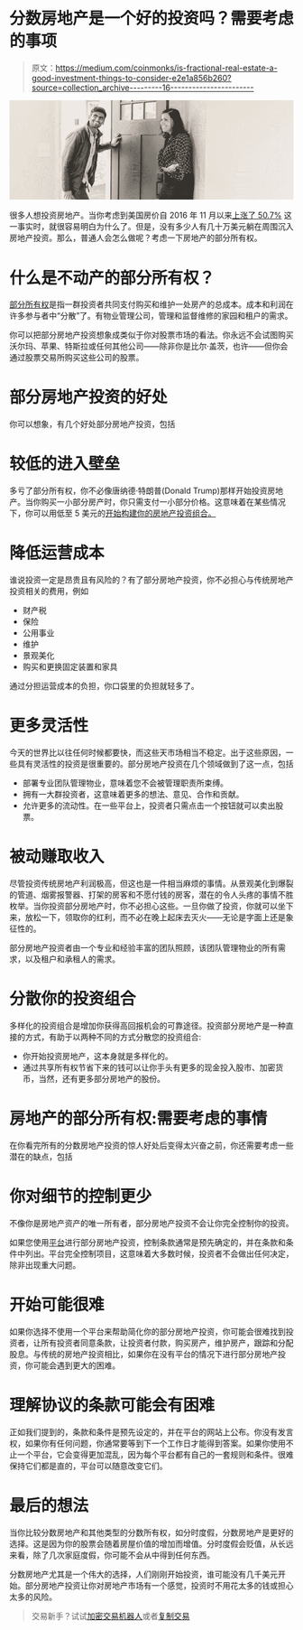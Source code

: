 # 分数房地产是一个好的投资吗？需要考虑的事项

> 原文：<https://medium.com/coinmonks/is-fractional-real-estate-a-good-investment-things-to-consider-e2e1a856b260?source=collection_archive---------16----------------------->

![](img/7e4bbdc2a4b023d25d9567bbb4ac548a.png)

很多人想投资房地产。当你考虑到美国房价自 2016 年 11 月以来[上涨了 50.7%](https://www.zillow.com/home-values/) 这一事实时，就很容易明白为什么了。但是，没有多少人有几十万美元躺在周围沉入房地产投资。那么，普通人会怎么做呢？考虑一下房地产的部分所有权。

# 什么是不动产的部分所有权？

[部分所有权](https://blog.ark7.com/app/announcing-the-new-ark7-app/)是指一群投资者共同支付购买和维护一处房产的总成本。成本和利润在许多参与者中“分散”了。有物业管理公司，管理和监督维修的家园和租户的需求。

你可以把部分房地产投资想象成类似于你对股票市场的看法。你永远不会试图购买沃尔玛、苹果、特斯拉或任何其他公司——除非你是比尔·盖茨，也许——但你会通过股票交易所购买这些公司的股票。

# 部分房地产投资的好处

你可以想象，有几个好处部分房地产投资，包括

# 较低的进入壁垒

多亏了部分所有权，你不必像唐纳德·特朗普(Donald Trump)那样开始投资房地产。当你购买一小部分房产时，你只需支付一小部分价格。这意味着在某些情况下，你可以用低至 5 美元的[开始构建你的房地产投资组合。](https://blog.ark7.com/blog/how-to-invest-in-real-estate-when-you-dont-have-a-lot-of-money/)

# 降低运营成本

谁说投资一定是昂贵且有风险的？有了部分房地产投资，你不必担心与传统房地产投资相关的费用，例如

*   财产税
*   保险
*   公用事业
*   维护
*   景观美化
*   购买和更换固定装置和家具

通过分担运营成本的负担，你口袋里的负担就轻多了。

# 更多灵活性

今天的世界比以往任何时候都要快，而这些天市场相当不稳定。出于这些原因，一些具有灵活性的投资是很重要的。部分房地产投资在几个领域做到了这一点，包括

*   部署专业团队管理物业，意味着您不会被管理职责所束缚。
*   拥有一大群投资者，这意味着更多的想法、意见、合作和贡献。
*   允许更多的流动性。在一些平台上，投资者只需点击一个按钮就可以卖出股票。

# 被动赚取收入

尽管投资传统房地产利润极高，但这也是一件相当麻烦的事情。从景观美化到爆裂的管道、烟雾报警器、打架的房客和不愿付钱的房客，潜在的令人头疼的事情不胜枚举。当你投资部分房地产时，你不必担心这些。一旦你做了投资，你就可以坐下来，放松一下，领取你的红利，而不必在晚上起床去灭火——无论是字面上还是象征性的。

部分房地产投资者由一个专业和经验丰富的团队照顾，该团队管理物业的所有需求，以及租户和承租人的需求。

# 分散你的投资组合

多样化的投资组合是增加你获得高回报机会的可靠途径。投资部分房地产是一种直接的方式，有助于以两种不同的方式分散您的投资组合:

*   你开始投资房地产，这本身就是多样化的。
*   通过共享所有权节省下来的钱可以让你手头有更多的现金投入股市、加密货币，当然，还有更多部分房地产的股份。

# 房地产的部分所有权:需要考虑的事情

在你看完所有的分数房地产投资的惊人好处后变得太兴奋之前，你还需要考虑一些潜在的缺点，包括

# 你对细节的控制更少

不像你是房地产资产的唯一所有者，部分房地产投资不会让你完全控制你的投资。

如果您使用[平台](https://blog.ark7.com/blog/what-is-ark7/)进行部分房地产投资，控制条款通常是预先确定的，并在条款和条件中列出。平台完全控制项目，这意味着大多数时候，投资者不会做出任何决定，除非出现重大问题。

# 开始可能很难

如果你选择不使用一个平台来帮助简化你的部分房地产投资，你可能会很难找到投资者，让所有投资者同意条款，让投资者付款，购买房产，维护房产，跟踪和分配股息。与传统的房地产投资相比，如果你在没有平台的情况下进行部分房地产投资，你可能会遇到更大的困难。

# 理解协议的条款可能会有困难

正如我们提到的，条款和条件是预先设定的，并在平台的网站上公布。你没有发言权，如果你有任何问题，你通常要等到下一个工作日才能得到答案。如果你使用不止一个平台，它会变得更加混乱，因为每个平台都有自己的一套规则和条件。很难保持它们都是直的，平台可以随意改变它们。

# 最后的想法

当你比较分数房地产和其他类型的分数所有权，如分时度假，分数房地产是更好的选择。这是因为你的股票会随着房屋价值的增加而增值。分时度假会贬值，从长远来看，除了几次家庭度假，你可能不会从中得到任何东西。

分数房地产尤其是一个伟大的选择，人们刚刚开始投资，谁可能没有几千美元开始。部分房地产投资让你对房地产市场有一个感觉，投资时不用花太多的钱或担心太多的风险。

> 交易新手？试试[加密交易机器人](/coinmonks/crypto-trading-bot-c2ffce8acb2a)或者[复制交易](/coinmonks/top-10-crypto-copy-trading-platforms-for-beginners-d0c37c7d698c)